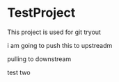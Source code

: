 TestProject
===========

This project is used for git tryout

i am going to push this to upstreadm


pulling to downstream









test two
